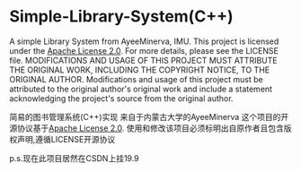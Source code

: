 # Simple-Library-System(C++)
A simple Library System from AyeeMinerva, IMU.
This project is licensed under the [Apache License 2.0](http://www.apache.org/licenses/LICENSE-2.0).
For more details, please see the LICENSE file.
MODIFICATIONS AND USAGE OF THIS PROJECT MUST ATTRIBUTE THE ORIGINAL
WORK, INCLUDING THE COPYRIGHT NOTICE, TO THE ORIGINAL AUTHOR.
Modifications and usage of this project must be attributed to the original author's original work and include a statement acknowledging the project's source from the original author.

简易的图书管理系统(C++)实现
来自于内蒙古大学的AyeeMinerva
这个项目的开源协议基于[Apache License 2.0](http://www.apache.org/licenses/LICENSE-2.0).
使用和修改该项目必须标明出自原作者且包含版权声明,遵循LICENSE开源协议

p.s.现在此项目居然在CSDN上挂19.9
